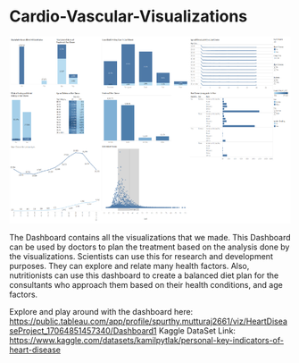 # Cardio-Vascular-Visualizations

![alt text](https://github.com/spurthy99/Cardio-Vascular-Visualizations/blob/main/Images/Dashboard.png)

The Dashboard contains all the visualizations that we made. This Dashboard can be used by doctors to plan the treatment based on the analysis done by the visualizations. Scientists can use this for research and development purposes. They can explore and relate many health factors. Also, nutritionists can use this dashboard to create a balanced diet plan for the consultants who approach them based on their health conditions, and age factors.

Explore and play around with the dashboard here: https://public.tableau.com/app/profile/spurthy.mutturaj2661/viz/HeartDiseaseProject_17064851457340/Dashboard1
Kaggle DataSet Link: https://www.kaggle.com/datasets/kamilpytlak/personal-key-indicators-of-heart-disease

